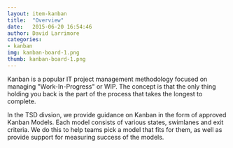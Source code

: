 ```yaml
---
layout: item-kanban
title:  "Overview"
date:   2015-06-20 16:54:46
author: David Larrimore
categories:
- kanban
img: kanban-board-1.png
thumb: kanban-board-1.png
---
```


Kanban is a popular IT project management methodology focused on managing "Work-In-Progress" or WIP. The concept is that the only thing holding you back is the part of the process that takes the longest to complete.

In the TSD divsion, we provide guidance on Kanban in the form of approved Kanban Models. Each model consists of various states, swimlanes and exit criteria. We do this to help teams pick a model that fits for them, as well as provide support for measuring success of the models.
